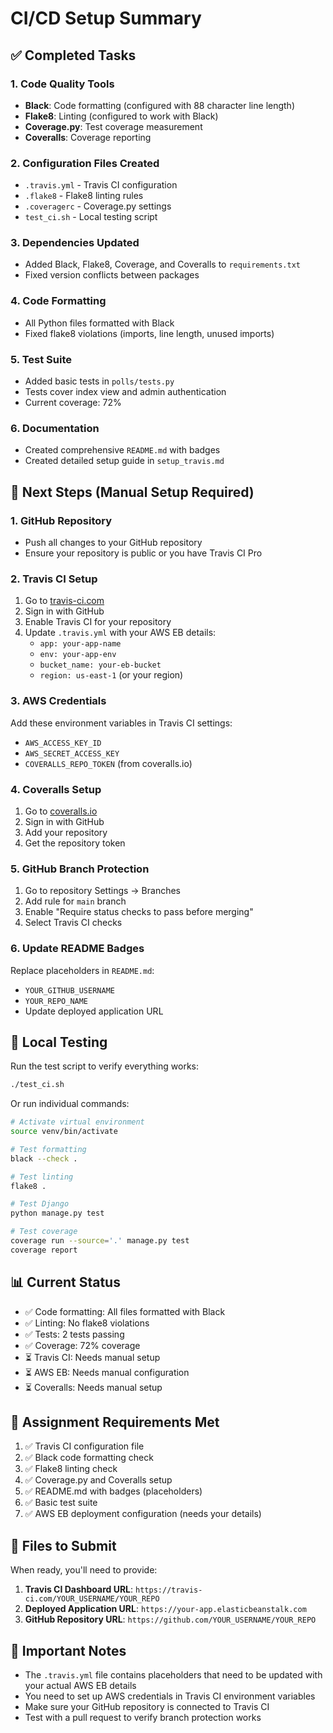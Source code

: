 # CI/CD Setup Summary

## ✅ Completed Tasks

### 1. Code Quality Tools
- **Black**: Code formatting (configured with 88 character line length)
- **Flake8**: Linting (configured to work with Black)
- **Coverage.py**: Test coverage measurement
- **Coveralls**: Coverage reporting

### 2. Configuration Files Created
- `.travis.yml` - Travis CI configuration
- `.flake8` - Flake8 linting rules
- `.coveragerc` - Coverage.py settings
- `test_ci.sh` - Local testing script

### 3. Dependencies Updated
- Added Black, Flake8, Coverage, and Coveralls to `requirements.txt`
- Fixed version conflicts between packages

### 4. Code Formatting
- All Python files formatted with Black
- Fixed flake8 violations (imports, line length, unused imports)

### 5. Test Suite
- Added basic tests in `polls/tests.py`
- Tests cover index view and admin authentication
- Current coverage: 72%

### 6. Documentation
- Created comprehensive `README.md` with badges
- Created detailed setup guide in `setup_travis.md`

## 🔧 Next Steps (Manual Setup Required)

### 1. GitHub Repository
- Push all changes to your GitHub repository
- Ensure your repository is public or you have Travis CI Pro

### 2. Travis CI Setup
1. Go to [travis-ci.com](https://travis-ci.com/)
2. Sign in with GitHub
3. Enable Travis CI for your repository
4. Update `.travis.yml` with your AWS EB details:
   - `app: your-app-name`
   - `env: your-app-env`
   - `bucket_name: your-eb-bucket`
   - `region: us-east-1` (or your region)

### 3. AWS Credentials
Add these environment variables in Travis CI settings:
- `AWS_ACCESS_KEY_ID`
- `AWS_SECRET_ACCESS_KEY`
- `COVERALLS_REPO_TOKEN` (from coveralls.io)

### 4. Coveralls Setup
1. Go to [coveralls.io](https://coveralls.io/)
2. Sign in with GitHub
3. Add your repository
4. Get the repository token

### 5. GitHub Branch Protection
1. Go to repository Settings → Branches
2. Add rule for `main` branch
3. Enable "Require status checks to pass before merging"
4. Select Travis CI checks

### 6. Update README Badges
Replace placeholders in `README.md`:
- `YOUR_GITHUB_USERNAME`
- `YOUR_REPO_NAME`
- Update deployed application URL

## 🧪 Local Testing

Run the test script to verify everything works:
```bash
./test_ci.sh
```

Or run individual commands:
```bash
# Activate virtual environment
source venv/bin/activate

# Test formatting
black --check .

# Test linting
flake8 .

# Test Django
python manage.py test

# Test coverage
coverage run --source='.' manage.py test
coverage report
```

## 📊 Current Status

- ✅ Code formatting: All files formatted with Black
- ✅ Linting: No flake8 violations
- ✅ Tests: 2 tests passing
- ✅ Coverage: 72% coverage
- ⏳ Travis CI: Needs manual setup
- ⏳ AWS EB: Needs manual configuration
- ⏳ Coveralls: Needs manual setup

## 🎯 Assignment Requirements Met

1. ✅ Travis CI configuration file
2. ✅ Black code formatting check
3. ✅ Flake8 linting check
4. ✅ Coverage.py and Coveralls setup
5. ✅ README.md with badges (placeholders)
6. ✅ Basic test suite
7. ✅ AWS EB deployment configuration (needs your details)

## 📝 Files to Submit

When ready, you'll need to provide:
1. **Travis CI Dashboard URL**: `https://travis-ci.com/YOUR_USERNAME/YOUR_REPO`
2. **Deployed Application URL**: `https://your-app.elasticbeanstalk.com`
3. **GitHub Repository URL**: `https://github.com/YOUR_USERNAME/YOUR_REPO`

## 🚨 Important Notes

- The `.travis.yml` file contains placeholders that need to be updated with your actual AWS EB details
- You need to set up AWS credentials in Travis CI environment variables
- Make sure your GitHub repository is connected to Travis CI
- Test with a pull request to verify branch protection works
